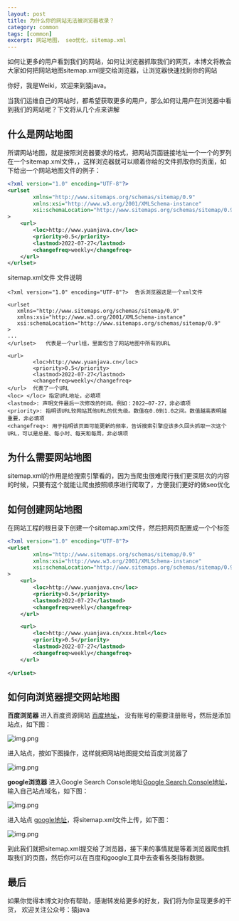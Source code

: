 ```yaml
---
layout: post
title: 为什么你的网站无法被浏览器收录？
category: common
tags: [common]
excerpt: 网站地图， seo优化，sitemap.xml
--- 
```

如何让更多的用户看到我们的网站，如何让浏览器抓取我们的网页，本博文将教会大家如何把网站地图sitemap.xml提交给浏览器，让浏览器快速找到你的网站

你好，我是Weiki，欢迎来到猿java。

当我们运维自己的网站时，都希望获取更多的用户，那么如何让用户在浏览器中看到我们的网站呢？下文将从几个点来讲解

## 什么是网站地图
所谓网站地图，就是按照浏览器要求的格式，把网站页面链接地址一个一个的罗列在一个sitemap.xml文件，，这样浏览器就可以顺着你给的文件抓取你的页面，如下给出一个网站地图文件的例子：
```xml
<?xml version="1.0" encoding="UTF-8"?>
<urlset
        xmlns="http://www.sitemaps.org/schemas/sitemap/0.9"
        xmlns:xsi="http://www.w3.org/2001/XMLSchema-instance"
        xsi:schemaLocation="http://www.sitemaps.org/schemas/sitemap/0.9"
>
    <url>
        <loc>http://www.yuanjava.cn</loc>
        <priority>0.5</priority>
        <lastmod>2022-07-27</lastmod>
        <changefreq>weekly</changefreq>
    </url>
</urlset>
```
sitemap.xml文件 文件说明
```text
<?xml version="1.0" encoding="UTF-8"?>  告诉浏览器这是一个xml文件

<urlset
   xmlns="http://www.sitemaps.org/schemas/sitemap/0.9"
   xmlns:xsi="http://www.w3.org/2001/XMLSchema-instance"
   xsi:schemaLocation="http://www.sitemaps.org/schemas/sitemap/0.9"
>
...
</urlset>   代表是一个url组，里面包含了网站地图中所有的URL

<url>
        <loc>http://www.yuanjava.cn</loc>
        <priority>0.5</priority>
        <lastmod>2022-07-27</lastmod>
        <changefreq>weekly</changefreq>
</url>  代表了一个URL
<loc> </loc> 指定URL地址，必填项
<lastmod>: 声明文件最后一次修改的时间。例如：2022–07-27，非必填项
<priority>: 指明该URL较网站其他URL的优先级。数值在0.0到1.0之间。数值越高表明越重要，非必填项
<changefreq>: 用于指明该页面可能更新的频率，告诉搜索引擎应该多久回头抓取一次这个URL，可以是总是、每小时、每天和每周，非必填项
```

## 为什么需要网站地图
sitemap.xml的作用是给搜索引擎看的，因为当爬虫很难爬行我们更深层次的内容的时候，只要有这个就能让爬虫按照顺序进行爬取了，方便我们更好的做seo优化

## 如何创建网站地图
在网站工程的根目录下创建一个sitemap.xml文件，然后把网页配置成一个个<url></url>标签
```xml
<?xml version="1.0" encoding="UTF-8"?>
<urlset
        xmlns="http://www.sitemaps.org/schemas/sitemap/0.9"
        xmlns:xsi="http://www.w3.org/2001/XMLSchema-instance"
        xsi:schemaLocation="http://www.sitemaps.org/schemas/sitemap/0.9"
>
    <url>
        <loc>http://www.yuanjava.cn</loc>
        <priority>0.5</priority>
        <lastmod>2022-07-27</lastmod>
        <changefreq>weekly</changefreq>
    </url>

    <url>
        <loc>http://www.yuanjava.cn/xxx.html</loc>
        <priority>0.5</priority>
        <lastmod>2022-07-27</lastmod>
        <changefreq>weekly</changefreq>
    </url>
    
</urlset>
```

## 如何向浏览器提交网站地图

**百度浏览器**
进入百度资源网站 [百度地址](https://ziyuan.baidu.com/site/index#/)， 没有账号的需要注册账号，然后是添加站点，如下图：

![img.png](http://yuanjava.cn/assets/md/web3/baidu.png)

进入站点，按如下图操作，这样就把网站地图提交给百度浏览器了

![img.png](http://yuanjava.cn/assets/md/web3/baidu2.png)

**google浏览器**
进入Google Search Console地址[Google Search Console地址](https://search.google.com/search-console/sitemaps)，输入自己站点域名，如下图：

![img.png](http://yuanjava.cn/assets/md/web3/g1.png)

进入站点 [google地址](https://search.google.com/search-console/sitemaps)，将sitemap.xml文件上传，如下图：

![img.png](http://yuanjava.cn/assets/md/web3/g2.png)

到此我们就把sitemap.xml提交给了浏览器，接下来的事情就是等着浏览器爬虫抓取我们的页面，然后你可以在百度和google工具中去查看各类指标数据。


## 最后
如果你觉得本博文对你有帮助，感谢转发给更多的好友，我们将为你呈现更多的干货， 欢迎关注公众号：猿java
